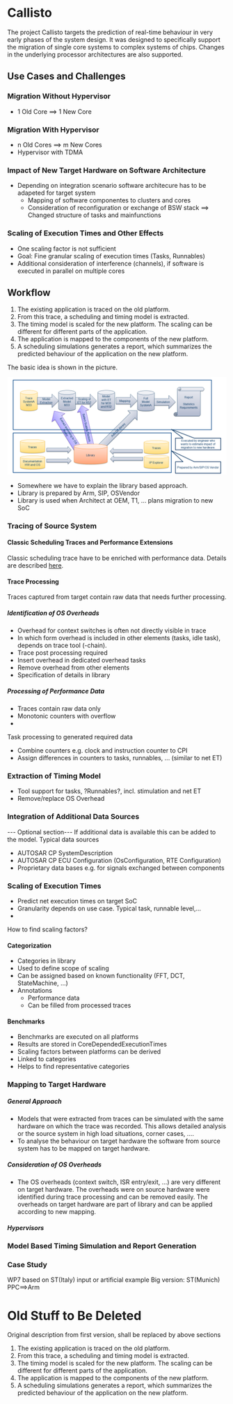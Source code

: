 # Callisto

The project Callisto targets the prediction of real-time behaviour in very early 
phases of the system design. It was designed to specifically support the migration of 
single core systems to complex systems of chips. Changes in the underlying processor architectures are also supported.

## Use Cases and Challenges

### Migration Without Hypervisor
* 1 Old Core ==> 1 New Core

### Migration With Hypervisor
* n Old Cores ==> m New Cores
* Hypervisor with TDMA

### Impact of New Target Hardware on Software Architecture
* Depending on integration scenario software architecure has to be adapeted for target system
  * Mapping of software componentes to clusters and cores
  * Consideration of reconfiguration or exchange of BSW stack ==> Changed structure of tasks and mainfunctions
   

### Scaling of Execution Times and Other Effects
* One scaling factor is not sufficient
* Goal: Fine granular scaling of execution times (Tasks, Runnables)
* Additional consideration of interference (channels), if software is executed in parallel on multiple cores

## Workflow

1. The existing application is traced on the old platform.
2. From this trace, a scheduling and timing model is extracted.
3. The timing model is scaled for the new platform. The scaling can be different for different parts of the application.
4. The application is mapped to the components of the new platform.
5. A scheduling simulations generates a report, which summarizes the predicted behaviour of the application on the new platform.

The basic idea is shown in the picture.

![The workflow](images/workflow.png)

* Somewhere we have to explain the library based approach.
* Library is prepared by Arm, SIP, OSVendor
* Library is used when Architect at OEM, T1, ... plans migration to new SoC


### Tracing of Source System

#### Classic Scheduling Traces and Performance Extensions
Classic scheduling trace have to be enriched with performance data. Details are described [here](doc/PMUTracing.md).


#### Trace Processing
Traces captured from target contain raw data that needs further processing.

##### Identification of OS Overheads
* Overhead for context switches is often not directly visible in trace
* In which form overhead is included in other elements (tasks, idle task), depends on trace tool (-chain).
* Trace post processing required
 * Insert overhead in dedicated overhead tasks
 * Remove overhead from other elements
 * Specification of details in library
 
##### Processing of Performance Data
* Traces contain raw data only
 * Monotonic counters with overflow
 * 
Task processing to generated required data
* Combine counters e.g. clock and instruction counter to CPI 
* Assign differences in counters to tasks, runnables, ... (similar to net ET)

### Extraction of Timing Model
* Tool support for tasks, ?Runnables?, incl. stimulation and net ET
* Remove/replace OS Overhead

### Integration of Additional Data Sources
--- Optional section---
If additional data is available this can be added to the model. 
Typical data sources
* AUTOSAR CP SystemDescription
* AUTOSAR CP ECU Configuration (OsConfiguration, RTE Configuration)
* Proprietary data bases e.g. for signals exchanged between components

### Scaling of Execution Times
* Predict net execution times on target SoC
* Granularity depends on use case. Typical task, runnable level,...
* 
How to find scaling factors?

#### Categorization
* Categories in library
* Used to define scope of scaling
* Can be assigned based on known functionality (FFT, DCT, StateMachine, ...)
* Annotations
  * Performance data
  * Can be filled from processed traces

#### Benchmarks
* Benchmarks are executed on all platforms
* Results are stored in CoreDependedExecutionTimes 
* Scaling factors between platforms can be derived
* Linked to categories
* Helps to find representative categories


### Mapping to Target Hardware

##### General Approach
* Models that were extracted from traces can be simulated with the same hardware on which the trace was recorded. This allows detailed analysis or the source system in high load situations, corner cases, ....
* To analyse the behaviour on target hardware the software from source system has to be mapped on target hardware.

##### Consideration of OS Overheads
* The OS overheads (context switch, ISR entry/exit, ...) are very different on target hardware. The overheads were on source hardware were identified during trace processing and can be removed easily. The overheads on target hardware are part of library and can be applied according to new mapping.

##### Hypervisors

### Model Based Timing Simulation and Report Generation


### Case Study
WP7 based on ST(Italy) input  or artificial example
Big version: ST(Munich) PPC==>Arm



# Old Stuff to Be Deleted
Original description from first version, shall be replaced by above sections
1. The existing application is traced on the old platform.
2. From this trace, a scheduling and timing model is extracted.
3. The timing model is scaled for the new platform. The scaling can be different for 
   different parts of the application.
4. The application is mapped to the components of the new platform.
5. A scheduling simulations generates a report, which summarizes the predicted behaviour 
   of the application on the new platform.
